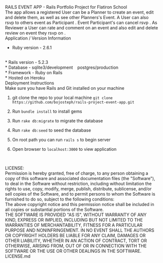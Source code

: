 RAILS EVENT APP - Rails Portfolio Project for Flatiron School
<br>
The app allows a registered User can be a Planner to create an  event, edit and delete them, as well as see other Planners's Event.
A User can also rsvp to others event as Participant . Event Participant's can cancel rsvp .
As Reviewer a User can rate and comment on an event and also edit and delete review on event they rsvp on . 
<br>
 Application / Version Information
<br>
* Ruby version - 2.6.1
<br>
* Rails version - 5.2.3
<br>
* Database - sqlite3/development &ensp;  postgres/production
<br>
* Framework - Ruby on Rails
<br>
* Hosted on Heroku
<br>
 Deployment Instructions
<br>
Make sure you have Rails and Git installed on your machine

1) git clone the repo to your local machine `git clone https://github.com/bojosteph/rails-project-event-app.git`

2) Run `bundle install` to install gems

3) Run `rake db:migrate` to migrate the database

4) Run `rake db:seed` to seed the database

4) On root path you can run `rails s` to begin server

5) Open browser to `localhost:3000` to view application

<br>

LICENSE:
<br>
Permission is hereby granted, free of charge, to any person
obtaining a copy of this software and associated documentation
files (the "Software"), to deal in the Software without
restriction, including without limitation the rights to use,
copy, modify, merge, publish, distribute, sublicense, and/or sell
copies of the Software, and to permit persons to whom the
Software is furnished to do so, subject to the following
conditions:
<br>
The above copyright notice and this permission notice shall be
included in all copies or substantial portions of the Software.
<br>
THE SOFTWARE IS PROVIDED "AS IS", WITHOUT WARRANTY OF ANY KIND,
EXPRESS OR IMPLIED, INCLUDING BUT NOT LIMITED TO THE WARRANTIES
OF MERCHANTABILITY, FITNESS FOR A PARTICULAR PURPOSE AND
NONINFRINGEMENT. IN NO EVENT SHALL THE AUTHORS OR COPYRIGHT
HOLDERS BE LIABLE FOR ANY CLAIM, DAMAGES OR OTHER LIABILITY,
WHETHER IN AN ACTION OF CONTRACT, TORT OR OTHERWISE, ARISING
FROM, OUT OF OR IN CONNECTION WITH THE SOFTWARE OR THE USE OR
OTHER DEALINGS IN THE SOFTWARE.
<br>
LICENSE.md
